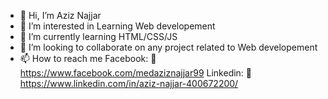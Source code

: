 - 👋 Hi, I’m Aziz Najjar
- 👀 I’m interested in Learning Web developement
- 🌱 I’m currently learning HTML/CSS/JS
- 💞️ I’m looking to collaborate on any project related to Web developement
- 📫 How to reach me 
Facebook: :seedling:  https://www.facebook.com/medaziznajjar99
Linkedin: :seedling:  https://www.linkedin.com/in/aziz-najjar-400672200/





<!---
Njoura7/Njoura7 is a ✨ special ✨ repository because its `README.md` (this file) appears on your GitHub profile.
You can click the Preview link to take a look at your changes.
--->
